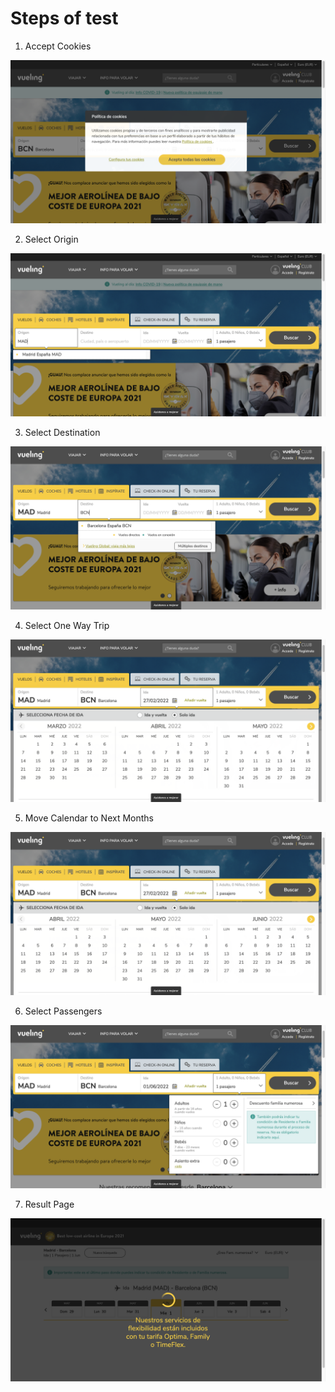 # Steps of test

1. Accept Cookies

![AcceptCookies](img/AcceptCookies.png)

2. Select Origin

![selectOrigin](img/SelectMadrid.png)

3. Select Destination

![selectDestination](img/SelectBarcelona.png)

4. Select One Way Trip

![selectOneWayTrip](img/SelectOneWayTrip.png)

5. Move Calendar to Next Months

![moveCalendar](img/MoveCalendar.png)

6. Select Passengers

![selectPassengers](img/SelectPassenger.png)

7. Result Page

![resultPage](img/ResultPage.png)